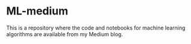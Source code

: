 # ML-medium
This is a repository where the code and notebooks for machine learning algorithms are available from my Medium blog.
